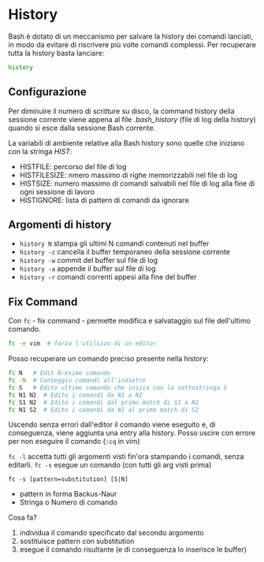 # History
Bash è dotato di un meccanismo per salvare la history dei comandi lanciati, in modo da evitare di riscrivere più volte comandi complessi.
Per recuperare tutta la history basta lanciare:
```bash
history
```

## Configurazione
Per diminuire il numero di scritture su disco, la command history della sessione corrente viene appena al file *.bash_history* (file di log della history) quando si esce dalla sessione Bash corrente.

La variabili di ambiente relative alla Bash history sono quelle che iniziano con la stringa *HIST*:
- HISTFILE: percorso del file di log
- HISTFILESIZE: nmero massimo di righe memorizzabili nel file di log
- HISTSIZE: numero massimo di comandi salvabili nel file di log alla fine di ogni sessione di lavoro
- HISTIGNORE: lista di pattern di comandi da ignorare

## Argomenti di history
- `history N` stampa gli ultimi N comandi contenuti nel buffer
- `history -c` cancella il buffer temporaneo della sessione corrente
- `history -w` commit del buffer sul file di log
- `history -a` appende il buffer sul file di log
- `history -r` comandi correnti appesi alla fine del buffer

## Fix Command
Con `fc` - fix command - permette modifica e salvataggio sul file dell'ultimo comando.
```bash
fc -e vim  # forza l'utilizzo di un editor
```

Posso recuperare un comando preciso presente nella history:
```bash
fc N   # Edit N-esimo comando
fc -N  # Conteggio comandi all'indietro
fc S   # Edito ultimo comando che inizia con la sottostringa S
fc N1 N2  # Edito i comandi da N1 a N2
fc S1 N2  # Edito i comandi dal primo match di S1 a N2
fc N1 S2  # Edito i comandi da N1 al primo match di S2
```

Uscendo senza errori dall'editor il comando viene eseguito e, di conseguenza, viene aggiunta una entry alla history. Posso uscire con errore per non eseguire il comando (`:cq` in vim)

`fc -l` accetta tutti gli argomenti visti fin'ora stampando i comandi, senza editarli.
`fc -s` esegue un comando (con tutti gli arg visti prima)

`fc -s [pattern=substitution] [S|N]`
- pattern in forma Backus-Naur
- Stringa o Numero di comando

Cosa fa?
1. individua il comando specificato dal secondo argomento
2. sostituisce pattern con substitution
3. esegue il comando risultante (e di conseguenza lo inserisce le buffer)

